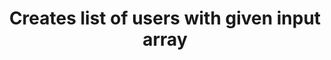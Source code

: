 ---
title: Creates list of users with given input array
api:
  file: petstore.json
  operationId: createUsersWithListInput
hidden: false
---